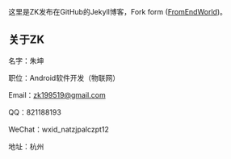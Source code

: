 这里是ZK发布在GitHub的Jekyll博客，Fork form ([FromEndWorld](https://github.com/FromEndWorld/LOFFER))。

## 关于ZK

名字：朱坤

职位：Android软件开发（物联网）

Email：zk199519@gmail.com

QQ：821188193

WeChat：wxid_natzjpalczpt12

地址：杭州